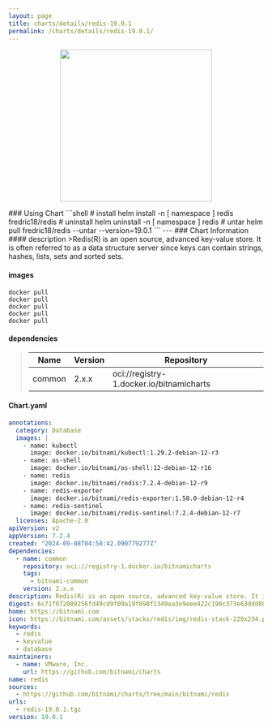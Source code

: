 ```yaml
---
layout: page
title: charts/details/redis-19.0.1
permalink: /charts/details/redis-19.0.1/
---
```

<p align="center">
    <img src="https://bitnami.com/assets/stacks/redis/img/redis-stack-220x234.png" width="300px" height="300px">
</p>
### Using Chart
```shell
# install
helm install -n [ namespace ] redis fredric18/redis
# uninstall
helm uninstall -n [ namespace ] redis
# untar
helm pull fredric18/redis --untar --version=19.0.1
```
---
### Chart Information
#### description
>Redis(R) is an open source, advanced key-value store. It is often referred to as a data structure server since keys can contain strings, hashes, lists, sets and sorted sets.
   
#### images
```shell
docker pull 
docker pull 
docker pull 
docker pull 
docker pull 
```
   
#### dependencies
>Name | Version | Repository
>---|---|---
>common | 2.x.x | oci://registry-1.docker.io/bitnamicharts
   
#### Chart.yaml
```yaml
annotations:
  category: Database
  images: |
    - name: kubectl
      image: docker.io/bitnami/kubectl:1.29.2-debian-12-r3
    - name: os-shell
      image: docker.io/bitnami/os-shell:12-debian-12-r16
    - name: redis
      image: docker.io/bitnami/redis:7.2.4-debian-12-r9
    - name: redis-exporter
      image: docker.io/bitnami/redis-exporter:1.58.0-debian-12-r4
    - name: redis-sentinel
      image: docker.io/bitnami/redis-sentinel:7.2.4-debian-12-r7
  licenses: Apache-2.0
apiVersion: v2
appVersion: 7.2.4
created: "2024-09-08T04:58:42.090779277Z"
dependencies:
  - name: common
    repository: oci://registry-1.docker.io/bitnamicharts
    tags:
      - bitnami-common
    version: 2.x.x
description: Redis(R) is an open source, advanced key-value store. It is often referred to as a data structure server since keys can contain strings, hashes, lists, sets and sorted sets.
digest: 6c71f072089256fd49cd9f09a19f098f1349ea3e9eee422c190c373e63ddd885
home: https://bitnami.com
icon: https://bitnami.com/assets/stacks/redis/img/redis-stack-220x234.png
keywords:
  - redis
  - keyvalue
  - database
maintainers:
  - name: VMware, Inc.
    url: https://github.com/bitnami/charts
name: redis
sources:
  - https://github.com/bitnami/charts/tree/main/bitnami/redis
urls:
  - redis-19.0.1.tgz
version: 19.0.1
```
